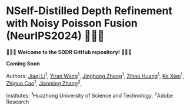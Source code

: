 # NSelf-Distilled Depth Refinement with Noisy Poisson Fusion (NeurIPS2024) 🚀🚀🚀

🎉🎉🎉 **Welcome to the SDDR GitHub repository!** 🎉🎉🎉  

**Coming Soon**

Authors: [Jiaqi Li](https://scholar.google.com/citations?hl=zh-CN&user=i-2ghuYAAAAJ)<sup>1</sup>,
[Yiran Wang](https://scholar.google.com.hk/citations?hl=zh-CN&user=p_RnaI8AAAAJ)<sup>1</sup>,
[Jinghong Zheng](https://scholar.google.com/citations?user=sLTEDCsAAAAJ&hl=zh-CN)<sup>1</sup>,
[Zihao Huang](https://orcid.org/0000-0002-8804-191X)<sup>1</sup>,
[Ke Xian](https://sites.google.com/site/kexian1991/)<sup>1</sup>, 
[Zhiguo Cao](http://english.aia.hust.edu.cn/info/1085/1528.htm)<sup>1</sup>,
[Jianming Zhang](https://jimmie33.github.io/)<sup>2</sup>,


Institutes: <sup>1</sup>Huazhong University of Science and Technology, <sup>2</sup>Adobe Research
